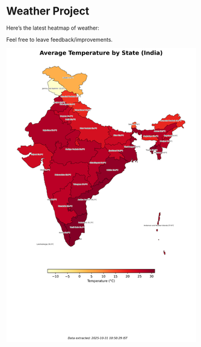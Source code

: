 # Weather Project

Here’s the latest heatmap of weather:

Feel free to leave feedback/improvements.

![India Heatmap](docs/assets/india_heatmap.png?v=04471F)
